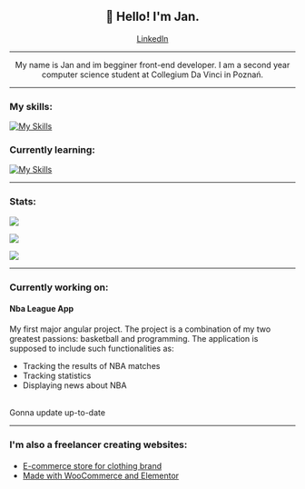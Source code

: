<h2 align="center">👋 Hello! I'm Jan.</h2>

<p align="center"><a href="https://www.linkedin.com/in/jan-kwiatkowski-633215271/">LinkedIn</a></p>


---

<p align="center">My name is Jan and im begginer front-end developer. I am a second year computer science student at Collegium Da Vinci in Poznań.</p>

---

<h3>My skills:</h3>

[![My Skills](https://skillicons.dev/icons?i=html,js,css,git,wordpress)](https://skillicons.dev)

<h3>Currently learning:</h3>

[![My Skills](https://skillicons.dev/icons?i=angular,ts)](https://skillicons.dev)


---

<h3>Stats:</h3>

![](https://github-readme-stats.vercel.app/api?username=kwiatkowskijan&theme=dracula&include_all_commits=false&count_private=false) <br>

![](https://github-readme-streak-stats.herokuapp.com/?user=kwiatkowskijan&theme=dracula) <br>

![](https://github-readme-stats.vercel.app/api/top-langs/?username=kwiatkowskijan&theme=dracula&include_all_commits=false&count_private=false&layout=compact)

---

<h3>Currently working on:</h3>

<h4>Nba League App</h4>
<p>My first major angular project. The project is a combination of my two greatest passions: basketball and programming. The application is supposed to include such functionalities as: 
<ul>
<li>Tracking the results of NBA matches</li>
<li>Tracking statistics</li>
<li>Displaying news about NBA</li>
</ul><br>
Gonna update up-to-date
</p>

---

<h3>I'm also a freelancer creating websites:</h3>

<h4><a href="https://crimzone.eu>"Crimzone.eu</a></h4>
<ul>
<li>E-commerce store for clothing brand</li>
<li>Made with WooCommerce and Elementor</li>
</ul>
